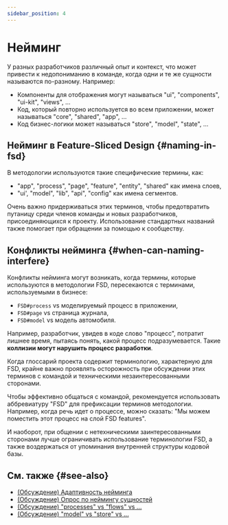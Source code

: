 ```yaml
---
sidebar_position: 4
---
```


# Нейминг

У разных разработчиков различный опыт и контекст, что может привести к недопониманию в команде, когда одни и те же сущности называются по-разному. Например:

- Компоненты для отображения могут называться "ui", "components", "ui-kit", "views", …
- Код, который повторно используется во всем приложении, может называться "core", "shared", "app", …
- Код бизнес-логики может называться "store", "model", "state", …

## Нейминг в Feature-Sliced Design {#naming-in-fsd}

В методологии используются такие специфические термины, как:

- "app", "process", "page", "feature", "entity", "shared" как имена слоев,
- "ui', "model", "lib", "api", "config" как имена сегментов.

Очень важно придерживаться этих терминов, чтобы предотвратить путаницу среди членов команды и новых разработчиков, присоединяющихся к проекту. Использование стандартных названий также помогает при обращении за помощью к сообществу.

## Конфликты нейминга {#when-can-naming-interfere}

Конфликты нейминга могут возникать, когда термины, которые используются в методологии FSD, пересекаются с терминами, используемыми в бизнесе:

- `FSD#process` vs моделируемый процесс в приложении,
- `FSD#page` vs страница журнала,
- `FSD#model` vs модель автомобиля.

Например, разработчик, увидев в коде слово "процесс", потратит лишнее время, пытаясь понять, какой процесс подразумевается. Такие **коллизии могут нарушить процесс разработки**.

Когда глоссарий проекта содержит терминологию, характерную для FSD, крайне важно проявлять осторожность при обсуждении этих терминов с командой и техническими незаинтересованными сторонами.

Чтобы эффективно общаться с командой, рекомендуется использовать аббревиатуру "FSD" для префиксации терминов методологии. Например, когда речь идет о процессе, можно сказать: "Мы можем поместить этот процесс на слой FSD features".

И наоборот, при общении с нетехническими заинтересованными сторонами лучше ограничивать использование терминологии FSD, а также воздержаться от упоминания внутренней структуры кодовой базы.

## См. также {#see-also}

- [(Обсуждение) Адаптивность нейминга][disc-src]
- [(Обсуждение) Опрос по неймингу сущностей][disc-naming]
- [(Обсуждение) "processes" vs "flows" vs ...][disc-processes]
- [(Обсуждение) "model" vs "store" vs ...][disc-model]

[disc-model]: https://github.com/feature-sliced/documentation/discussions/68
[disc-naming]: https://github.com/feature-sliced/documentation/discussions/31#discussioncomment-464894
[disc-processes]: https://github.com/feature-sliced/documentation/discussions/20
[disc-src]: https://github.com/feature-sliced/documentation/discussions/16
